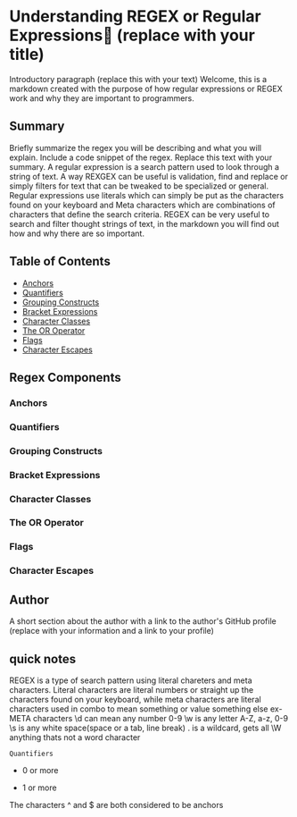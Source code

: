 # Understanding REGEX or Regular Expressions🎉  (replace with your title)

Introductory paragraph (replace this with your text)
Welcome, this is a markdown created with the purpose of how regular expressions or REGEX work and why they are important to programmers. 


## Summary

Briefly summarize the regex you will be describing and what you will explain. Include a code snippet of the regex. Replace this text with your summary.
A regular expression is a search pattern used to look through a string of text. A way REXGEX
can be useful is validation, find and replace or simply filters for text that can be tweaked to be specialized or general. Regular expressions use literals which can simply be put as the characters found on your keyboard and Meta characters which are combinations of characters that define the search criteria. REGEX can be very useful to search and filter thought strings of text, in the markdown you will find out how and why there are so important. 
## Table of Contents

- [Anchors](#anchors)
- [Quantifiers](#quantifiers)
- [Grouping Constructs](#grouping-constructs)
- [Bracket Expressions](#bracket-expressions)
- [Character Classes](#character-classes)
- [The OR Operator](#the-or-operator)
- [Flags](#flags)
- [Character Escapes](#character-escapes)

## Regex Components

### Anchors

### Quantifiers

### Grouping Constructs

### Bracket Expressions

### Character Classes

### The OR Operator

### Flags

### Character Escapes

## Author

A short section about the author with a link to the author's GitHub profile (replace with your information and a link to your profile)

## quick notes
REGEX is a type of search pattern using literal chareters and meta characters. Literal characters are literal numbers or straight up the characters found on your keyboard, while meta characters 
are literal characters used in combo to mean something or value something else ex- 
    META characters
\d can mean any number 0-9
\w is any letter A-Z, a-z, 0-9
\s is any white space(space or a tab, line break)
. is a wildcard, gets all 
\W anything thats not a word character 

    Quantifiers 
* 0 or more
+ 1 or more 

The characters ^ and $ are both considered to be anchors
